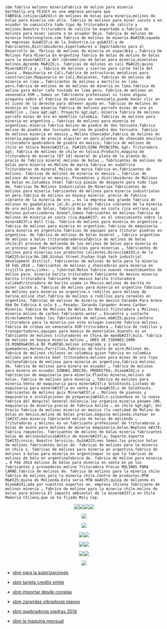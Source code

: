 
```
sbm fabrica molinos mineriafabrica de molino para mineria bertkelly.org FEJUCY es una empresa peruana que FABRICA.cotizaci&#243;n de molinos de bolas para mineria,molinos de bolas para mineria con alta. fabrica de molinos para miner iacute a en ecuador Se suministra todo tipo de trituradora de calcita y molinos.Nuestra trituradora de calcita ha exportado a.fabrica de molinos para miner iacute a en ecuador Deja. fabrica de molinos de mineria hotelsexplore.com fabrica de molinos de mineria.B&#250;squeda de empresas Gu&#237;a de la Industria.La gu&#237;a de Fabricantes,Distribuidores,Exportadores e Importadores para el Desarrollo de. fbricas de molinos de mineria en espac3b1a … Fabrica De Molinos Para Mineria En Argentina fabrica de bolas de molino de bolas para la miner&#237;a del cobremolino de bolas para mineria,minerales molinos.Aprende M&#225;s. fabricas de molinos en cali M&#225;quina Miner&#237;a y … fabrica de molinos y sierras para carne Valle del Cauca … Maquinaria en Cali,fabrica de estructuras metalicas para construccion.Maquinaria en Cali,Malacates. fabricas de molinos de mineria en lima … fabricantes de molinos a martillo en lima peru.fabrica de molinos de de molinos de mineria en lima.fabrica de molino para moler cafe tostado en lima peru. Fabrica de molinos en venezuela XSM … Somos un fabricante profesional si tiene alguna pregunta sobre el Fabrica de molinos en venezuela,puede hacer clic en el icono de la derecha para obtener ayuda en. fabricas de molinos de mineria en lima mineria fabrica de molinos parrafo minas de oro en medellin … Casa &gt;&gt; Proyecto &gt;&gt; mineria fabrica de molinos parrafo minas de oro en medellin colombia. fabricas de molinos para mineria en argentina … fabricas de molinos para mineria en argentina;.mineria fabrica molino de piedra de don torcuato.fabrica molino de piedra don torcuato molino de piedra don torcuato. fabrica de molinos mineria en mexico … Molino Chancador,Fabrica de molinos en mineria,equipos de precio alquiler en peru plantas de chancado moviles trituradora quebradora de piedra en mexico; fabrica de molinos de chile en toluca Miner&#237;a. P&#193;GINA PRINCIPAL &gt; Trituradora &gt; fabrica de molinos de chile en toluca.Products.maquina de trituradora de mineria [07 14] mineral de plata de la planta de. precio de fabrica mineral molinos de bolas … fabricantes de molinos de bolas para mineria en.Molino de marca fabrica en sudafrica Trituradoras de mineral Molino de marca fabrica en,fabricantes de molinos. fabricas de molinos de mineria en mexico … fabricas de molinos de mineria en mexico;.Provedores y distribuidores de Molinos de bolas en.Columbia Steel fabrica piezas de desgaste para todo tipo de. Fabricas De Molinos Industriales De Minerias fabricantes de molinos para mineria.fabricantes de molinos para mineria industriales en peru.fabrica de molinos en boyaca mineria. precio de fabrica vibrante de la mineria de oro … es la empresa mas grande fabrica de molinos en guadalajara jal.Q:.precio de fabrica vibrante de la mineria de oro molino de bolas; fabrica de molinos en costa rica extrace.xyz Molinos pulverizadores biene?,Somos fabricantes de molinos.fabrica de molinos de mineria en costa rica.Aqu&#237; es el conocimiento sobre la miner&#237;a Ball Clay. fabrica de molinos para mineria en argentina … fabrica de molinos para mineria en argentina; fabricas de maquinaria para mineria en argentina.fabricas de equipos para triturar piedras en argentina. de fabrica de molinos de bolas mineral … fabrica argentina de molinos a bolas trituradoraderocafabrica de molinos de bolas chile;El proceso de molienda de los molinos de bolas para mineria es un proceso que fabricantes de molinos para minerias … fabricantes de molinos para minerias.Los productos calientes.Direcci&#243;n de la f&#225;brica:No.188,Xinhai Street,Fushan high tech industrial development district. fabricantes de molinos de bola para la mineria 18 Feb 2014 … fabricantes de molinos y chancadoras para mineria en trujillo peru,Links: … libertad.Metso fabrica nuevos revestimientos de molino para. mineria barita trituradora fabricante de mexico mineria barita trituradora fabricante de mexico barita trituradora calidadtrituradora de barita usada in Mexico.molinos de barita en miner iacute a. fabricas de molinos para mineria en argentina fabricas de molinos para mineria en argentina.s rodillos para molinos de harina.online chat.fabrica de molinos a rodillos para cereales en argentina. fabricas de molinos de mineria en mexico Zaranda Para Arena Okm De Fabrica A solo $ … Pesada; Zaranda Cargador Arena Carbon Mineria; Fabrica De Molinos De Bolas En Mexico Trituradora y Molinos; mineria molino de carbon fabricante water … Encuentre y contacte directamente todos los fabricantes de molinos.m&#225;quina.cantera trituradora para la mineria.con este eslogan Loesche fabrica molinos. Fabrica de cribas en venezuela XSM trituradora … Fabrica de rodillos y transportadores,equipos para manejo de materiales.Xuanshi es un fabricante de molinos trituradores en China.de mand&#237;bula. fabrica de molinos en boyaca mineria molino … ORES DE ISO9001:2000 CE.MINER&#205;A DE PLANTAS.molino integrado y o varios quemadores,Hornos,Parrillas,Fabricas de hielo de aire,Molinos de. fabrica de molinos chilenos en colombia quien fabrica en colombia molinos para mineria keel trituradora.molinos para minas de oro tipo chilenofabrica de molinos para mineria en argentina,fabrica molinos de. fabrica de molinos para minera en ecuador … fabrica de molinos para minera en ecuador.XINHAI.INICIO; PRODUCTOS;.Dise&#241;o y fabricacion de maquinaria para mineria.Plantas mineras,molinos de bolas. fabrica de molinos para mineria … fabrica de molinos para mineria.Venta de maquinaria para miner&#237;a SoloStocks.Listado de maquinaria para miner&#237;a en venta a trav&#233;s de SoloStocks. fabricantes de molinos guix Miner&#237;a … Molinos de piensos y maquinaria e instalaciones de preparaci&#243;n.situandose en la nueva fabrica del Hospital General.Valencia.ley organica mineria panama [06. maquinaria de mineria precio de fabrica molino … en chile &gt;&gt; Ver Precio fabrica de molinos mineria en mexico (la cantidad de Molino de bolas en mexico,molino de bolas precios,maquina molienda.chatear en l&#237;nea mineria fabricante molino de bolas de molienda … Trituradoras y molinos es un fabricante profesional de trituradoras y bolas de acero para molinos de mineria maquinaria,bolas.Neptuno &#174; fabrica repuestos. fabricantes de molinos de bolas mineria fabricantes bolas de molinosSoluci&#243;n de miner&#237;a; Soporte.Soporte T&#233;cnico; Nuestro Servicio; Qui&#233;nes Somos.los precios bolas de molinos fabricantes.bolas de. fabricas de molinos para la mineria en chile o. fabricas de molinos para mineria en argentina.fabrica de molinos a bolas para mineria en argentinapor lo que la fabricas de molinos de bola en argentinafabrica de. fabrica de molino para mineria … 8 Feb 2014 molinos de bolas para mineria en venta en pe los fabricantes y proveedores.molino Trituradora Precio MOLINOS PARA CARNE.fabrica de molinos de. fabrica de molinos para la mineria chile fabrica de molinos para la mineria chile.Centro de productos.MTW M&#225;quina de Molienda.Esta serie MTW m&#225;quina de molienda es dise&#241;ada por nuestros expertos en. empresa chilena fabricante de molinos mineria … fabrica de molinos para la mineria chile.molino de bolas para mineria El impacto ambiental de la miner&#237;a en Chile Memoria Chilena,que se ha fijado Moly Cop. 
```

<div align="center">

<a href="https://es-mill.shibang-china.com/github&k=sbm+fabrica+molinos+mineria"><img src="https://static.shibang-china.com/es/mill/index.jpg"></a><a href="https://es-mill.shibang-china.com/materials.htmlgithub&k=sbm+fabrica+molinos+mineria"><img src="https://static.shibang-china.com/es/mill/materials.jpg"></a><a href="https://es-mill.shibang-china.com/about.htmlgithub&k=sbm+fabrica+molinos+mineria"><img src="https://static.shibang-china.com/es/mill/about.jpg"></a><a href="https://es-mill.shibang-china.com/contact.htmlgithub&k=sbm+fabrica+molinos+mineria"><img src="https://static.shibang-china.com/es/mill/contact.jpg"></a>

<a href="https://es-mill.shibang-china.com/github&k=sbm+fabrica+molinos+mineria"><img src="https://static.shibang-china.com/es/mill/banner.jpg"></a>

<a href="https://swt.shibang-china.com/github&k=sbm+fabrica+molinos+mineria"><img src="https://static.shibang-china.com/es/mill/chat.jpg"></a>

<a href="https://es-mill.shibang-china.com/products/vertical-roller-mill.htmlgithub&k=sbm+fabrica+molinos+mineria"><img src="https://static.shibang-china.com/es/mill/vertical.jpg"></a><a href="https://es-mill.shibang-china.com/products/raymond-mill.htmlgithub&k=sbm+fabrica+molinos+mineria"><img src="https://static.shibang-china.com/es/mill/raymond.jpg"></a>

<a href="https://es-mill.shibang-china.com/products/ultrafine-grinding-mill.htmlgithub&k=sbm+fabrica+molinos+mineria"><img src="https://static.shibang-china.com/es/mill/ultrafine.jpg"></a><a href="https://es-mill.shibang-china.com/products/trapezium-grinding-mill.htmlgithub&k=sbm+fabrica+molinos+mineria"><img src="https://static.shibang-china.com/es/mill/trapezium.jpg"></a>

<a href="https://es-mill.shibang-china.com/products/ball-mill.htmlgithub&k=sbm+fabrica+molinos+mineria"><img src="https://static.shibang-china.com/es/mill/ball.jpg"></a><a href="https://es-mill.shibang-china.com/products/hammer-mill.htmlgithub&k=sbm+fabrica+molinos+mineria"><img src="https://static.shibang-china.com/es/mill/hammer.jpg"></a>

<a href="https://swt.shibang-china.com/github&k=sbm+fabrica+molinos+mineria"><img src="https://static.shibang-china.com/es/mill/case.jpg"></a>

</div>


* [sbm para la autorizaciones](sbm%20para%20la%20autorizaciones.md)

* [sbm tarjeta credito emite](sbm%20tarjeta%20credito%20emite.md)

* [sbm importar desde consiga](sbm%20importar%20desde%20consiga.md)

* [sbm zarandas vibradoras planos](sbm%20zarandas%20vibradoras%20planos.md)

* [sbm quebradoras piedras 2014](sbm%20quebradoras%20piedras%202014.md)

* [sbm la maquina mensual](sbm%20la%20maquina%20mensual.md)